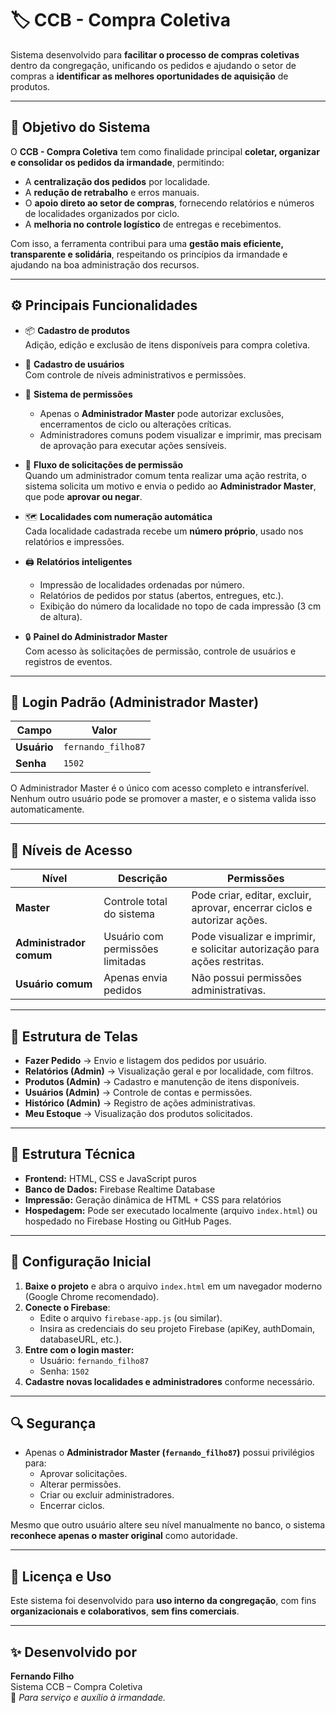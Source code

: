 # 🏷️ CCB - Compra Coletiva

Sistema desenvolvido para **facilitar o processo de compras coletivas** dentro da congregação, unificando os pedidos e ajudando o setor de compras a **identificar as melhores oportunidades de aquisição** de produtos.

---

## 🎯 Objetivo do Sistema

O **CCB - Compra Coletiva** tem como finalidade principal **coletar, organizar e consolidar os pedidos da irmandade**, permitindo:
- A **centralização dos pedidos** por localidade.
- A **redução de retrabalho** e erros manuais.
- O **apoio direto ao setor de compras**, fornecendo relatórios e números de localidades organizados por ciclo.
- A **melhoria no controle logístico** de entregas e recebimentos.

Com isso, a ferramenta contribui para uma **gestão mais eficiente, transparente e solidária**, respeitando os princípios da irmandade e ajudando na boa administração dos recursos.

---

## ⚙️ Principais Funcionalidades

- 📦 **Cadastro de produtos**  
  Adição, edição e exclusão de itens disponíveis para compra coletiva.

- 👥 **Cadastro de usuários**  
  Com controle de níveis administrativos e permissões.

- 🧾 **Sistema de permissões**  
  - Apenas o **Administrador Master** pode autorizar exclusões, encerramentos de ciclo ou alterações críticas.  
  - Administradores comuns podem visualizar e imprimir, mas precisam de aprovação para executar ações sensíveis.

- 📨 **Fluxo de solicitações de permissão**  
  Quando um administrador comum tenta realizar uma ação restrita, o sistema solicita um motivo e envia o pedido ao **Administrador Master**, que pode **aprovar ou negar**.

- 🗺️ **Localidades com numeração automática**  
  Cada localidade cadastrada recebe um **número próprio**, usado nos relatórios e impressões.

- 🖨️ **Relatórios inteligentes**  
  - Impressão de localidades ordenadas por número.  
  - Relatórios de pedidos por status (abertos, entregues, etc.).  
  - Exibição do número da localidade no topo de cada impressão (3 cm de altura).

- 🔒 **Painel do Administrador Master**  
  Com acesso às solicitações de permissão, controle de usuários e registros de eventos.

---

## 🔑 Login Padrão (Administrador Master)

| Campo | Valor |
|-------|-------|
| **Usuário** | `fernando_filho87` |
| **Senha** | `1502` |

O Administrador Master é o único com acesso completo e intransferível.  
Nenhum outro usuário pode se promover a master, e o sistema valida isso automaticamente.

---

## 👤 Níveis de Acesso

| Nível | Descrição | Permissões |
|-------|------------|-------------|
| **Master** | Controle total do sistema | Pode criar, editar, excluir, aprovar, encerrar ciclos e autorizar ações. |
| **Administrador comum** | Usuário com permissões limitadas | Pode visualizar e imprimir, e solicitar autorização para ações restritas. |
| **Usuário comum** | Apenas envia pedidos | Não possui permissões administrativas. |

---

## 🧭 Estrutura de Telas

- **Fazer Pedido** → Envio e listagem dos pedidos por usuário.  
- **Relatórios (Admin)** → Visualização geral e por localidade, com filtros.  
- **Produtos (Admin)** → Cadastro e manutenção de itens disponíveis.  
- **Usuários (Admin)** → Controle de contas e permissões.  
- **Histórico (Admin)** → Registro de ações administrativas.  
- **Meu Estoque** → Visualização dos produtos solicitados.

---

## 🧱 Estrutura Técnica

- **Frontend:** HTML, CSS e JavaScript puros  
- **Banco de Dados:** Firebase Realtime Database  
- **Impressão:** Geração dinâmica de HTML + CSS para relatórios  
- **Hospedagem:** Pode ser executado localmente (arquivo `index.html`) ou hospedado no Firebase Hosting ou GitHub Pages.

---

## 🧩 Configuração Inicial

1. **Baixe o projeto** e abra o arquivo `index.html` em um navegador moderno (Google Chrome recomendado).  
2. **Conecte o Firebase**:
   - Edite o arquivo `firebase-app.js` (ou similar).
   - Insira as credenciais do seu projeto Firebase (apiKey, authDomain, databaseURL, etc.).
3. **Entre com o login master:**
   - Usuário: `fernando_filho87`
   - Senha: `1502`
4. **Cadastre novas localidades e administradores** conforme necessário.

---

## 🔍 Segurança

- Apenas o **Administrador Master (`fernando_filho87`)** possui privilégios para:
  - Aprovar solicitações.
  - Alterar permissões.
  - Criar ou excluir administradores.
  - Encerrar ciclos.

Mesmo que outro usuário altere seu nível manualmente no banco, o sistema **reconhece apenas o master original** como autoridade.

---

## 📄 Licença e Uso

Este sistema foi desenvolvido para **uso interno da congregação**, com fins **organizacionais e colaborativos**, **sem fins comerciais**.

---

## ✨ Desenvolvido por

**Fernando Filho**  
Sistema CCB – Compra Coletiva  
📍 *Para serviço e auxílio à irmandade.*
